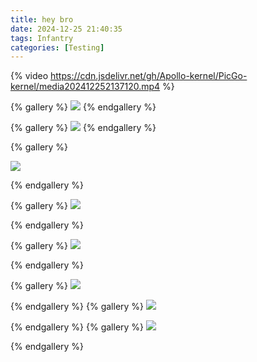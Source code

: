 ```yaml
---
title: hey bro
date: 2024-12-25 21:40:35
tags: Infantry
categories: [Testing]
---
```


{% video https://cdn.jsdelivr.net/gh/Apollo-kernel/PicGo-kernel/media202412252137120.mp4 %}

<!-- more -->

{% gallery %}
![](https://cdn.jsdelivr.net/gh/Apollo-kernel/PicGo-kernel/media202412252307988.jpg)
{% endgallery %}

{% gallery %}
![](https://cdn.jsdelivr.net/gh/Apollo-kernel/PicGo-kernel/media202412252308973.jpg)
{% endgallery %}

{% gallery %}

![](https://cdn.jsdelivr.net/gh/Apollo-kernel/PicGo-kernel/media202412252309111.jpg)

{% endgallery %}

{% gallery %}
![](https://cdn.jsdelivr.net/gh/Apollo-kernel/PicGo-kernel/media202412252311118.jpg)

{% endgallery %}

{% gallery %}
![](https://cdn.jsdelivr.net/gh/Apollo-kernel/PicGo-kernel/media202412252311034.jpg)

{% endgallery %}

{% gallery %}
![](https://cdn.jsdelivr.net/gh/Apollo-kernel/PicGo-kernel/media202412252311163.jpg)

{% endgallery %}
{% gallery %}
![](https://cdn.jsdelivr.net/gh/Apollo-kernel/PicGo-kernel/media202412252312930.jpg)

{% endgallery %}
{% gallery %}
![](https://cdn.jsdelivr.net/gh/Apollo-kernel/PicGo-kernel/media202412252312365.jpg)

{% endgallery %}
